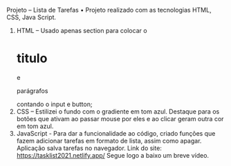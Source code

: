Projeto – Lista de Tarefas
•	Projeto realizado com as tecnologias HTML, CSS, Java Script.

1.	HTML – Usado apenas section para colocar o <h1>titulo</h1> e <p> parágrafos </p> contando o input e button;
2.	CSS – Estilizei o fundo com o gradiente em tom azul. Destaque para os botões que ativam ao passar mouse por eles e ao clicar geram outra cor em tom azul.
3.	JavaScript - Para dar a funcionalidade ao código, criado funções que fazem adicionar tarefas em formato de lista, assim como apagar. Aplicação salva tarefas no navegador.
Link do site: https://tasklist2021.netlify.app/
Segue logo a baixo um breve vídeo.
